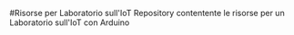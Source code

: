 #Risorse per Laboratorio sull'IoT
Repository contentente le risorse per un Laboratorio sull'IoT con Arduino
